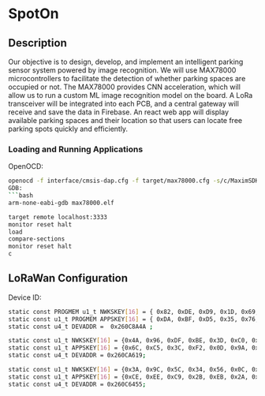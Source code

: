 # SpotOn

Description
-----------
Our objective is to design, develop, and implement an intelligent parking sensor system powered by image recognition. We will use MAX78000 microcontrollers to facilitate the detection of whether parking spaces are occupied or not. The MAX78000 provides CNN acceleration, which will allow us to run a custom ML image recognition model on the board. A LoRa transceiver will be integrated into each PCB, and a central gateway will receive and save the data in Firebase. An react web app will display available parking spaces and their location so that users can locate free parking spots quickly and efficiently.


### Loading and Running Applications
OpenOCD: 
```bash
openocd -f interface/cmsis-dap.cfg -f target/max78000.cfg -s/c/MaximSDK/Tools/OpenOCD/scripts```
GDB:
```bash
arm-none-eabi-gdb max78000.elf
```
```bash
target remote localhost:3333
monitor reset halt
load
compare-sections
monitor reset halt
c
```


## LoRaWan Configuration
Device ID:
```bash
static const PROGMEM u1_t NWKSKEY[16] = { 0x82, 0xDE, 0xD9, 0x1D, 0x69, 0x58, 0xF3, 0x66, 0xBA, 0x3A, 0x8E, 0x15, 0x77, 0xA7, 0xAB, 0xD8 };  
static const u1_t PROGMEM APPSKEY[16] = { 0xDA, 0xBF, 0xD5, 0x35, 0x76, 0x48, 0x84, 0x6C, 0x0D, 0x43, 0xBD, 0xC1, 0x96, 0x54, 0x63, 0x91 };
static const u4_t DEVADDR =  0x260C8A4A ;
```

```bash
static const u1_t NWKSKEY[16] = {0x4A, 0x96, 0xDF, 0xBE, 0x3D, 0xC0, 0x7F, 0x02, 0xB3, 0xBB, 0xE2, 0xCA, 0xDB, 0x84, 0x70, 0x41};
static const u1_t APPSKEY[16] = {0x6C, 0xC5, 0x3C, 0xF2, 0x0D, 0x9A, 0x03, 0x94, 0xAB, 0x31, 0xA4, 0xE4, 0xF9, 0xE0, 0x36, 0x4F};
static const u4_t DEVADDR = 0x260CA619;
```

```bash
static const u1_t NWKSKEY[16] = {0x3A, 0x9C, 0x5C, 0x34, 0x56, 0x0C, 0x73, 0xC4, 0xF7, 0x27, 0x45, 0xDD, 0xD3, 0xC3, 0xD8, 0x9C};
static const u1_t APPSKEY[16] = {0xCE, 0xEE, 0xC9, 0x2B, 0xEB, 0x2A, 0xA8, 0x45, 0xAD, 0x2A, 0x1A, 0x33, 0x1A, 0xCC, 0xC6, 0x39};
static const u4_t DEVADDR = 0x260C6455;
```
